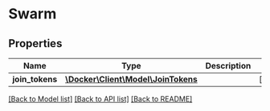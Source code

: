 # Swarm

## Properties
Name | Type | Description | Notes
------------ | ------------- | ------------- | -------------
**join_tokens** | [**\Docker\Client\Model\JoinTokens**](JoinTokens.md) |  | [optional] 

[[Back to Model list]](../../README.md#documentation-for-models) [[Back to API list]](../../README.md#documentation-for-api-endpoints) [[Back to README]](../../README.md)


